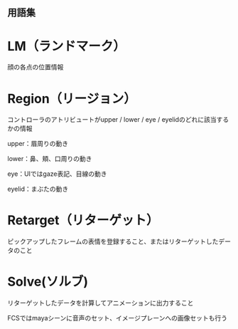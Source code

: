 ## 用語集

# LM（ランドマーク）

顔の各点の位置情報

# Region（リージョン）

コントローラのアトリビュートがupper / lower / eye / eyelidのどれに該当するかの情報

upper：眉周りの動き

lower：鼻、頬、口周りの動き

eye：UIではgaze表記、目線の動き

eyelid：まぶたの動き

# Retarget（リターゲット）

ピックアップしたフレームの表情を登録すること、またはリターゲットしたデータのこと

# Solve(ソルブ)

リターゲットしたデータを計算してアニメーションに出力すること

FCSではmayaシーンに音声のセット、イメージプレーンへの画像セットも行う
